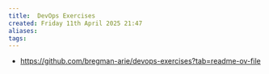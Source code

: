 ```yaml
---
title:  DevOps Exercises
created: Friday 11th April 2025 21:47
aliases: 
tags: 
---
```

- https://github.com/bregman-arie/devops-exercises?tab=readme-ov-file

